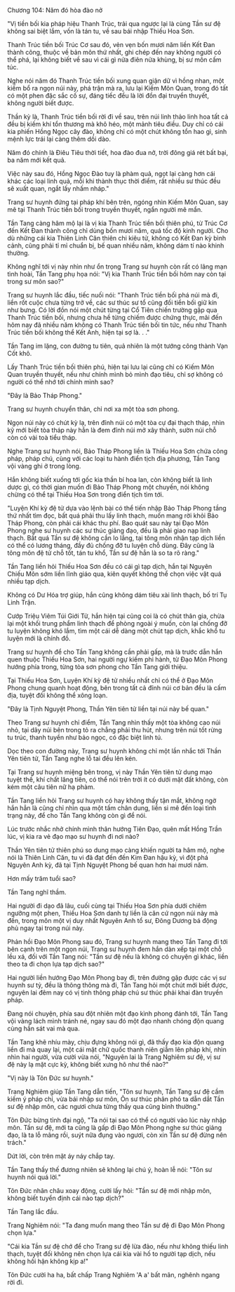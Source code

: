 




Chương 104: Năm đó hòa đào nở


"Vị tiền bối kia pháp hiệu Thanh Trúc, trải qua ngược lại là cùng Tần sư đệ không sai biệt lắm, vốn là tán tu, về sau bái nhập Thiếu Hoa Sơn.

Thanh Trúc tiền bối Trúc Cơ sau đó, vẻn vẹn bốn mươi năm liền Kết Đan thành công, thuộc về bản môn thứ nhất, ghi chép đến nay không người có thể phá, lại không biết về sau vì cái gì nửa điên nửa khùng, bị sư môn cấm túc.

Nghe nói năm đó Thanh Trúc tiền bối xung quan giận dữ vì hồng nhan, một kiếm bổ ra ngọn núi này, phá trận mà ra, lưu lại Kiếm Môn Quan, trong đó tất có một phen đặc sắc cố sự, đáng tiếc đều là lời đồn đại truyền thuyết, không người biết được.

Thần kỳ là, Thanh Trúc tiền bối rời đi về sau, trên núi linh thảo linh hoa tất cả đều bị kiếm khí tổn thương mà khô héo, một mảnh tiêu điều. Duy chỉ có cái kia phiến Hồng Ngọc cây đào, không chỉ có một chút không tổn hao gì, sinh mệnh lực trái lại càng thêm dồi dào.

Năm đó chính là Điêu Tiêu thời tiết, hoa đào đua nở, trời đông giá rét bất bại, ba năm mới kết quả.

Việc này sau đó, Hồng Ngọc Đào tuy là phàm quả, ngọt lại càng hơn cái khác các loại linh quả, mỗi khi thành thục thời điểm, rất nhiều sư thúc đều sẽ xuất quan, ngắt lấy nhấm nháp."

Trang sư huynh đứng tại pháp khí bên trên, ngóng nhìn Kiếm Môn Quan, say mê tại Thanh Trúc tiền bối trong truyền thuyết, ngẩn người mê mẩn.

Tần Tang càng hâm mộ lại là vị kia Thanh Trúc tiền bối thiên phú, từ Trúc Cơ đến Kết Đan thành công chỉ dùng bốn mươi năm, quá tốc độ kinh người. Cho dù những cái kia Thiên Linh Căn thiên chi kiêu tử, không có Kết Đan kỳ bình cảnh, cũng phải tỉ mỉ chuẩn bị, bế quan nhiều năm, không dám tí nào khinh thường.

Không nghĩ tới vị này nhìn như ổn trọng Trang sư huynh còn rất có lãng mạn tình hoài, Tần Tang phụ họa nói: "Vị kia Thanh Trúc tiền bối hôm nay còn tại trong sư môn sao?"

Trang sư huynh lắc đầu, tiếc nuối nói: "Thanh Trúc tiền bối phá núi mà đi, liền rốt cuộc chưa từng trở về, các sư thúc sư tổ cũng đối tiền bối giữ kín như bưng. Có lời đồn nói một chút từng tại Cổ Tiên chiến trường gặp qua Thanh Trúc tiền bối, nhưng chưa hề từng chiếm được chứng thực, mãi đến hôm nay đã nhiều năm không có Thanh Trúc tiền bối tin tức, nếu như Thanh Trúc tiền bối không thể Kết Anh, hiện tại sợ là. . ."

Tần Tang im lặng, con đường tu tiên, quả nhiên là một tướng công thành Vạn Cốt khô.

Lấy Thanh Trúc tiền bối thiên phú, hiện tại lưu lại cũng chỉ có Kiếm Môn Quan truyền thuyết, nếu như chính mình bỏ mình đạo tiêu, chỉ sợ không có người có thể nhớ tới chính mình sao?

"Đây là Bảo Tháp Phong."

Trang sư huynh chuyển thân, chỉ nơi xa một tòa sơn phong.

Ngọn núi này có chút kỳ lạ, trên đỉnh núi có một tòa cự đại thạch tháp, nhìn kỹ mới biết tòa tháp này hẳn là đem đỉnh núi mở xây thành, sườn núi chỗ còn có vài toà tiểu tháp.

Nghe Trang sư huynh nói, Bảo Tháp Phong liền là Thiếu Hoa Sơn chứa công pháp, pháp chú, cùng với các loại tu hành điển tịch địa phương, Tần Tang vội vàng ghi ở trong lòng.

Hắn không biết xuống tới gốc kia thần bí hoa lan, còn không biết là linh dược gì, có thời gian muốn đi Bảo Tháp Phong một chuyến, nói không chừng có thể tại Thiếu Hoa Sơn trong điển tịch tìm tới.

"Luyện Khí kỳ đệ tử dựa vào lệnh bài có thể tiến nhập Bảo Tháp Phong tầng thứ nhất tìm đọc, bất quá phải thu lấy linh thạch, muốn mang rời khỏi Bảo Tháp Phong, còn phải cái khác thu phí. Bao quát sau này tại Đạo Môn Phong nghe sư huynh các sư thúc giảng đạo, đều là phải giao nạp linh thạch. Bất quá Tần sư đệ không cần lo lắng, tại tông môn nhận tạp dịch liền có thể có lương tháng, đầy đủ chống đỡ tu luyện chỗ dùng. Đây cũng là tông môn đệ tử chỗ tốt, tán tu khổ, Tần sư đệ hẳn là so ta rõ ràng."

Tần Tang liền hỏi Thiếu Hoa Sơn đều có cái gì tạp dịch, hắn tại Nguyên Chiếu Môn sớm liền lĩnh giáo qua, kiên quyết không thể chọn việc vặt quá nhiều tạp dịch.

Không có Dư Hóa trợ giúp, hắn cũng không dám tiêu xài linh thạch, bố trí Tụ Linh Trận.

Cướp Triệu Viêm Túi Giới Tử, hắn hiện tại cũng coi là có chút thân gia, chừa lại một khối trung phẩm linh thạch để phòng ngoài ý muốn, còn lại chống đỡ tu luyện không khó lắm, tìm một cái dễ dàng một chút tạp dịch, khắc khổ tu luyện mới là chính đồ.

Trang sư huynh để cho Tần Tang không cần phải gấp, mà là trước dẫn hắn quen thuộc Thiếu Hoa Sơn, hai người ngự kiếm phi hành, từ Đạo Môn Phong hướng phía trong, từng tòa sơn phong cho Tần Tang giới thiệu.

Tại Thiếu Hoa Sơn, Luyện Khí kỳ đệ tử nhiều nhất chỉ có thể ở Đạo Môn Phong chung quanh hoạt động, bên trong tất cả đỉnh núi cơ bản đều là cấm địa, tuyệt đối không thể xông loạn.

"Đây là Tịnh Nguyệt Phong, Thần Yên tiên tử liền tại núi này bế quan."

Theo Trang sư huynh chỉ điểm, Tần Tang nhìn thấy một tòa không cao núi nhỏ, tại dãy núi bên trong tỏ ra chẳng phải thu hút, nhưng trên núi tốt rừng tu trúc, thanh tuyền như bảo ngọc, có đặc biệt linh tú.

Dọc theo con đường này, Trang sư huynh không chỉ một lần nhắc tới Thần Yên tiên tử, Tần Tang nghe lỗ tai đều lên kén.

Tại Trang sư huynh miệng bên trong, vị này Thần Yên tiên tử dung mạo tuyệt thế, khí chất lăng tiên, có thể nói trên trời ít có dưới mặt đất không, còn kém một câu tiên nữ hạ phàm.

Tần Tang liền hỏi Trang sư huynh có hay không thấy tận mắt, không ngờ hắn hẳn là cũng chỉ nhìn qua một tấm chân dung, liền si mê đến loại tình trạng này, để cho Tần Tang không còn gì để nói.

Lúc trước nhắc nhở chính mình thân hướng Tiên Đạo, quên mất Hồng Trần lúc, vị kia ra vẻ đạo mạo sư huynh đi nơi nào?

Thần Yên tiên tử thiên phú so dung mạo càng khiến người ta hâm mộ, nghe nói là Thiên Linh Căn, tu vi đã đạt đến đến Kim Đan hậu kỳ, vì đột phá Nguyên Anh kỳ, đã tại Tịnh Nguyệt Phong bế quan hơn hai mươi năm.

Hơn mấy trăm tuổi sao?

Tần Tang nghĩ thầm.

Hai người đi dạo đã lâu, cuối cùng tại Thiếu Hoa Sơn phía dưới chiêm ngưỡng một phen, Thiếu Hoa Sơn danh tự liền là căn cứ ngọn núi này mà đến, trong môn một vị duy nhất Nguyên Anh tổ sư, Đông Dương bá động phủ ngay tại trong núi này.

Phản hồi Đạo Môn Phong sau đó, Trang sư huynh mang theo Tần Tang đi tới bên cạnh trên một ngọn núi, Trang sư huynh đem hắn dàn xếp tại một chỗ lều xá, đối với Tần Tang nói: "Tần sư đệ nếu là không có chuyện gì khác, liền theo ta đi chọn lựa tạp dịch sao?"

Hai người liền hướng Đạo Môn Phong bay đi, trên đường gặp được các vị sư huynh sư tỷ, đều là thông thông mà đi, Tần Tang hỏi một chút mới biết được, nguyên lai đêm nay có vị tinh thông pháp chú sư thúc phải khai đàn truyền pháp.

Đang nói chuyện, phía sau đột nhiên một đạo kình phong đánh tới, Tần Tang vội vàng lách mình tránh né, ngay sau đó một đạo nhanh chóng độn quang cùng hắn sát vai mà qua.

Tần Tang khẽ nhíu mày, chịu đựng không nói gì, đã thấy đạo kia độn quang liền đi mà quay lại, một cái mặt chữ quốc thanh niên giẫm lên pháp khí, nhìn nhìn hai người, vừa cười vừa nói, "Nguyên lai là Trang Nghiêm sư đệ, vị sư đệ này lạ mặt cực kỳ, không biết xưng hô như thế nào?"

"Vị này là Tôn Đức sư huynh."

Trang Nghiêm giúp Tần Tang dẫn tiến, "Tôn sư huynh, Tần Tang sư đệ cầm kiếm ý pháp chỉ, vừa bái nhập sư môn, Ôn sư thúc phân phó ta dẫn dắt Tần sư đệ nhập môn, các ngươi chưa từng thấy qua cũng bình thường."

Tôn Đức bừng tỉnh đại ngộ, "Ta nói tại sao có thể có người vào lúc này nhập môn. Tần sư đệ, mới ta cũng là gấp đi Đạo Môn Phong nghe sư thúc giảng đạo, là ta lỗ mãng rồi, suýt nữa đụng vào ngươi, còn xin Tần sư đệ đừng nên trách."

Dứt lời, còn trên mặt áy náy chắp tay.

Tần Tang thấy thế đương nhiên sẽ không lại chú ý, hoàn lễ nói: "Tôn sư huynh nói quá lời."

Tôn Đức nhãn châu xoay động, cười lấy hỏi: "Tần sư đệ mới nhập môn, không biết tuyển định cái nào tạp dịch?"

Tần Tang lắc đầu.

Trang Nghiêm nói: "Ta đang muốn mang theo Tần sư đệ đi Đạo Môn Phong chọn lựa."

"Cái kia Tần sư đệ chớ để cho Trang sư đệ lừa đảo, nếu như không thiếu linh thạch, tuyệt đối không nên chọn lựa cái kia vài hố to người tạp dịch, nếu không hối hận không kịp a!"

Tôn Đức cười ha ha, bất chấp Trang Nghiêm 'A a' bất mãn, nghênh ngang rời đi.




